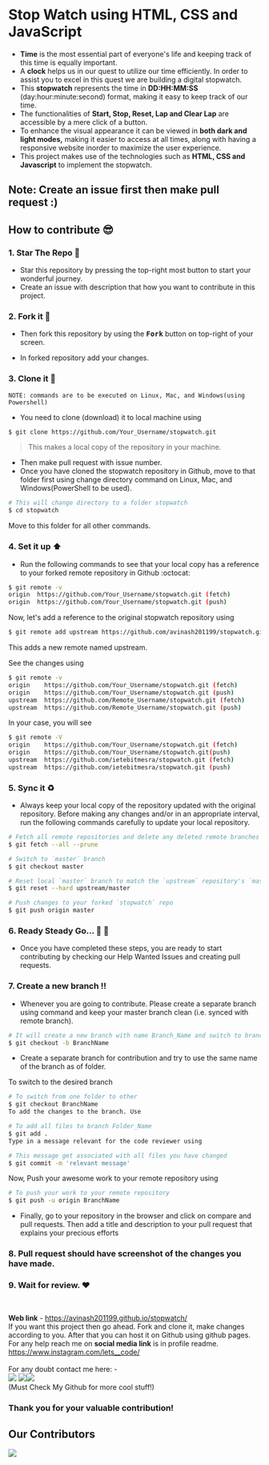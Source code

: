 # **Stop Watch using HTML, CSS and JavaScript**

- **Time** is the most essential part of everyone's life and keeping track of this time is equally important.
  <br>
- A **clock** helps us in our quest to utilize our time efficiently. In order to assist you to excel in this quest we are building a digital stopwatch.
  <br>
- This **stopwatch** represents the time in **DD:HH:MM:SS** (day:hour:minute:second) format, making it easy to keep track of our time.
  <br>
- The functionalities of **Start, Stop, Reset, Lap and Clear Lap** are accessible by a mere click of a button.
  <br>
- To enhance the visual appearance it can be viewed in **both dark and light modes,** making it easier to access at all times, along with having a responsive website inorder to maximize the user experience.
  <br>
- This project makes use of the technologies such as **HTML, CSS and Javascript** to implement the stopwatch.

## **Note: Create an issue first then make pull request :)**

## **How to contribute 😎**<br>

### **1. Star The Repo :star2:**

- Star this repository by pressing the top-right most button to start your wonderful journey.
- Create an issue with description that how you want to contribute in this project.

### **2. Fork it :fork_and_knife:**

- Then fork this repository by using the <kbd><b>Fork</b></kbd> button on top-right of your screen.

- In forked repository add your changes.

### **3. Clone it :busts_in_silhouette:**

`NOTE: commands are to be executed on Linux, Mac, and Windows(using Powershell)`

- You need to clone (download) it to local machine using

```sh
$ git clone https://github.com/Your_Username/stopwatch.git
```

> This makes a local copy of the repository in your machine.

- Then make pull request with issue number.
- Once you have cloned the stopwatch repository in Github, move to that folder first using change directory command on Linux, Mac, and Windows(PowerShell to be used).

```sh
# This will change directory to a folder stopwatch
$ cd stopwatch
```

Move to this folder for all other commands.

### **4. Set it up ⬆️**

- Run the following commands to see that your local copy has a reference to your forked remote repository in Github :octocat:

```sh
$ git remote -v
origin  https://github.com/Your_Username/stopwatch.git (fetch)
origin  https://github.com/Your_Username/stopwatch.git (push)
```

Now, let's add a reference to the original stopwatch repository using

```sh
$ git remote add upstream https://github.com/avinash201199/stopwatch.git
```

This adds a new remote named upstream.

See the changes using

```sh
$ git remote -v
origin    https://github.com/Your_Username/stopwatch.git (fetch)
origin    https://github.com/Your_Username/stopwatch.git (push)
upstream  https://github.com/Remote_Username/stopwatch.git (fetch)
upstream  https://github.com/Remote_Username/stopwatch.git (push)
```

In your case, you will see

```sh
$ git remote -V
origin    https://github.com/Your_Username/stopwatch.git (fetch)
origin    https://github.com/Your_Username/stopwatch.git(push)
upstream  https://github.com/ietebitmesra/stopwatch.git (fetch)
upstream  https://github.com/ietebitmesra/stopwatch.git (push)
```

### **5. Sync it ♻️**

- Always keep your local copy of the repository updated with the original repository. Before making any changes and/or in an appropriate interval, run the following commands carefully to update your local repository.

````sh
# Fetch all remote repositories and delete any deleted remote branches```
$ git fetch --all --prune
````

```sh
# Switch to `master` branch
$ git checkout master
```

```sh
# Reset local `master` branch to match the `upstream` repository's `master` branch
$ git reset --hard upstream/master
```

```sh
# Push changes to your forked `stopwatch` repo
$ git push origin master
```

### **6. Ready Steady Go... 🐢 🐇**

- Once you have completed these steps, you are ready to start contributing by checking our Help Wanted Issues and creating pull requests.

### **7. Create a new branch ‼️**

- Whenever you are going to contribute. Please create a separate branch using command and keep your master branch clean (i.e. synced with remote branch).

```sh
# It will create a new branch with name Branch_Name and switch to branch Folder_Name
$ git checkout -b BranchName
```

- Create a separate branch for contribution and try to use the same name of the branch as of folder.

To switch to the desired branch

```sh
# To switch from one folder to other
$ git checkout BranchName
To add the changes to the branch. Use
```

```sh
# To add all files to branch Folder_Name
$ git add .
Type in a message relevant for the code reviewer using
```

```sh
# This message get associated with all files you have changed
$ git commit -m 'relevant message'
```

Now, Push your awesome work to your remote repository using

```sh
# To push your work to your remote repository
$ git push -u origin BranchName
```

- Finally, go to your repository in the browser and click on compare and pull requests. Then add a title and description to your pull request that explains your precious efforts

### **8. Pull request should have screenshot of the changes you have made.**

### **9. Wait for review. :heart:**

<br>

**Web link** - https://avinash201199.github.io/stopwatch/
<br>
If you want this project then go ahead. Fork and clone it, make changes according to you. After that you can host it on Github using github pages.
For any help reach me on **social media link** is in profile readme. https://www.instagram.com/lets__code/
<br><br>
For any doubt contact me here: - <br>
[<img src="https://img.icons8.com/color/50/000000/instagram-new--v2.png"/>](https://www.instagram.com/lets__code/) [<img src="https://img.icons8.com/color/48/000000/github--v3.png"/>](https://github.com/avinash201199)[<img src="https://img.icons8.com/color/48/000000/linkedin.png"/>](https://www.linkedin.com/in/avinash-singh-071b79175/)
<br>(Must Check My Github for more cool stuff!)<br>

### Thank you for your valuable contribution!

## Our Contributors

<a href="https://github.com/avinash201199/stopwatch/graphs/contributors">
  <img src="https://contrib.rocks/image?repo=avinash201199/stopwatch" />
</a>
